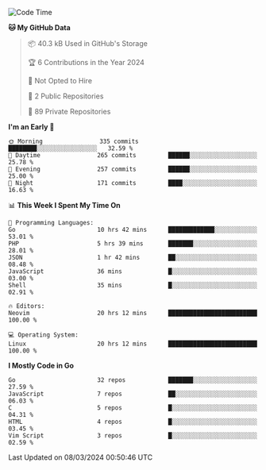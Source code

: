 
<!--START_SECTION:waka-->
![Code Time](http://img.shields.io/badge/Code%20Time-4%2C673%20hrs%2018%20mins-blue)

**🐱 My GitHub Data** 

> 📦 40.3 kB Used in GitHub's Storage 
 > 
> 🏆 6 Contributions in the Year 2024
 > 
> 🚫 Not Opted to Hire
 > 
> 📜 2 Public Repositories 
 > 
> 🔑 89 Private Repositories 
 > 
**I'm an Early 🐤** 

```text
🌞 Morning                335 commits         ████████░░░░░░░░░░░░░░░░░   32.59 % 
🌆 Daytime                265 commits         ██████░░░░░░░░░░░░░░░░░░░   25.78 % 
🌃 Evening                257 commits         ██████░░░░░░░░░░░░░░░░░░░   25.00 % 
🌙 Night                  171 commits         ████░░░░░░░░░░░░░░░░░░░░░   16.63 % 
```


📊 **This Week I Spent My Time On** 

```text
💬 Programming Languages: 
Go                       10 hrs 42 mins      █████████████░░░░░░░░░░░░   53.01 % 
PHP                      5 hrs 39 mins       ███████░░░░░░░░░░░░░░░░░░   28.01 % 
JSON                     1 hr 42 mins        ██░░░░░░░░░░░░░░░░░░░░░░░   08.48 % 
JavaScript               36 mins             █░░░░░░░░░░░░░░░░░░░░░░░░   03.00 % 
Shell                    35 mins             █░░░░░░░░░░░░░░░░░░░░░░░░   02.91 % 

🔥 Editors: 
Neovim                   20 hrs 12 mins      █████████████████████████   100.00 % 

💻 Operating System: 
Linux                    20 hrs 12 mins      █████████████████████████   100.00 % 
```

**I Mostly Code in Go** 

```text
Go                       32 repos            ███████░░░░░░░░░░░░░░░░░░   27.59 % 
JavaScript               7 repos             ██░░░░░░░░░░░░░░░░░░░░░░░   06.03 % 
C                        5 repos             █░░░░░░░░░░░░░░░░░░░░░░░░   04.31 % 
HTML                     4 repos             █░░░░░░░░░░░░░░░░░░░░░░░░   03.45 % 
Vim Script               3 repos             █░░░░░░░░░░░░░░░░░░░░░░░░   02.59 % 
```




 Last Updated on 08/03/2024 00:50:46 UTC
<!--END_SECTION:waka-->
